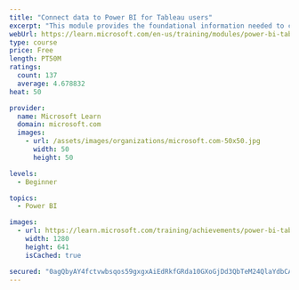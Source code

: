 ```yaml
---
title: "Connect data to Power BI for Tableau users"
excerpt: "This module provides the foundational information needed to connect to your data confidently with the new platform."
webUrl: https://learn.microsoft.com/en-us/training/modules/power-bi-tableau-data-connectivity/
type: course
price: Free
length: PT50M
ratings:
  count: 137
  average: 4.678832
heat: 50

provider:
  name: Microsoft Learn
  domain: microsoft.com
  images:
    - url: /assets/images/organizations/microsoft.com-50x50.jpg
      width: 50
      height: 50

levels:
  - Beginner

topics:
  - Power BI

images:
  - url: https://learn.microsoft.com/training/achievements/power-bi-tableau-data-connectivity-social.png
    width: 1280
    height: 641
    isCached: true

secured: "0agQbyAY4fctvwbsqos59gxgxAiEdRkfGRda10GXoGjDd3QbTeM24QlaYdbCAMU3g0p3lzgXftE090CRBZVSFx7djSat3G2Wl39F/Rn2ojvbAoOzIPg6Jvhq9fVhJLTmIIZCcfu90S0bBUWxoh492bfNSQknVghYlLr864gDme2UFvTUu5j8SILG8RTMGC61Vj8S9doaz1PE3UMIGpTKsangSVnsFP5ohTdmun/mUaz1vSALfPGxhsTC5xn8/4rWmOAdx+APY5VOWSOJvt2FSdFDNAEZQwnr/TBnHFK3tt5D4t8CEK4Ipks3vcTT3iAUfafTStPlXLb6gdqMRWP0aUgoV1dTrw1RzaWq0/CLFY9cqY87ehAD8NSw7jnn7kyloiwLvlxpBsr1oKDYBOE0YcoE0LfyVnuw+9cpiH1MINo=;Yb1Exy4WF3mYM6r9iW9ovg=="
---
```


